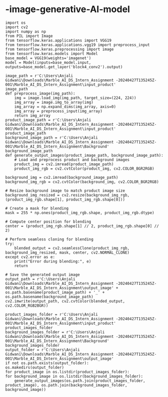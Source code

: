 # -image-generative-AI-model
    import os
    import cv2
    import numpy as np
    from PIL import Image
    from tensorflow.keras.applications import VGG19
    from tensorflow.keras.applications.vgg19 import preprocess_input
    from tensorflow.keras.preprocessing import image
    from tensorflow.keras.models import Model
    base_model = VGG19(weights='imagenet')
    model = Model(inputs=base_model.input, outputs=base_model.get_layer('block4_conv2').output)
    
    image_path = r'C:\Users\Anjali Gidwani\Downloads\Marble_AI_DS_Intern_Assignment -20240427T135245Z-001\Marble_AI_DS_Intern_Assignment\input_product'
    image_path
    def preprocess_image(img_path):
        img = image.load_img(img_path, target_size=(224, 224))
        img_array = image.img_to_array(img)
        img_array = np.expand_dims(img_array, axis=0)
        img_array = preprocess_input(img_array)
        return img_array
    product_image_path = r'C:\Users\Anjali Gidwani\Downloads\Marble_AI_DS_Intern_Assignment -20240427T135245Z-001\Marble_AI_DS_Intern_Assignment\input_product'
    product_image_path
    background_image_path = r'C:\Users\Anjali Gidwani\Downloads\Marble_AI_DS_Intern_Assignment -20240427T135245Z-001\Marble_AI_DS_Intern_Assignment\Background'
    background_image_path
    def generate_output_images(product_image_path, background_image_path):
        # Load and preprocess product and background images
        product_img = cv2.imread(product_image_path)
        product_img_rgb = cv2.cvtColor(product_img, cv2.COLOR_BGR2RGB)
    
    background_img = cv2.imread(background_image_path)
    background_img_rgb = cv2.cvtColor(background_img, cv2.COLOR_BGR2RGB)
    
    # Resize background image to match product image size
    background_img_resized = cv2.resize(background_img_rgb, (product_img_rgb.shape[1], product_img_rgb.shape[0]))
    
    # Create a mask for blending
    mask = 255 * np.ones(product_img_rgb.shape, product_img_rgb.dtype)
    
    # Compute center position for blending
    center = (product_img_rgb.shape[1] // 2, product_img_rgb.shape[0] // 2)
    
    # Perform seamless cloning for blending
    try:
        blended_output = cv2.seamlessClone(product_img_rgb, background_img_resized, mask, center, cv2.NORMAL_CLONE)
    except cv2.error as e:
        print("Error during blending:", e)
        return

    # Save the generated output image
    output_path = r'C:\Users\Anjali Gidwani\Downloads\Marble_AI_DS_Intern_Assignment -20240427T135245Z-001\Marble_AI_DS_Intern_Assignment\output_image' + os.path.basename(product_image_path) + '_' + os.path.basename(background_image_path)
    cv2.imwrite(output_path, cv2.cvtColor(blended_output, cv2.COLOR_RGB2BGR))

    product_images_folder = r'C:\Users\Anjali Gidwani\Downloads\Marble_AI_DS_Intern_Assignment -20240427T135245Z-001\Marble_AI_DS_Intern_Assignment\input_product'
    product_images_folder
    background_images_folder = r'C:\Users\Anjali Gidwani\Downloads\Marble_AI_DS_Intern_Assignment -20240427T135245Z-001\Marble_AI_DS_Intern_Assignment\Background'
    background_images_folder
    output_folder = r'C:\Users\Anjali Gidwani\Downloads\Marble_AI_DS_Intern_Assignment -20240427T135245Z-001\Marble_AI_DS_Intern_Assignment\output_image'
    if not os.path.exists(output_folder):
    os.makedirs(output_folder)
    for product_image in os.listdir(product_images_folder):
    for background_image in os.listdir(background_images_folder):
        generate_output_images(os.path.join(product_images_folder, product_image), os.path.join(background_images_folder, background_image))
